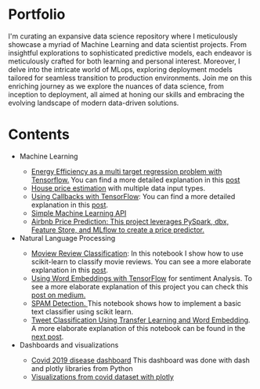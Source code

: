 
# Portfolio

I'm curating an expansive data science repository where I meticulously showcase a myriad of Machine Learning and data scientist projects. From insightful explorations to sophisticated predictive models, each endeavor is meticulously crafted for both learning and personal interest. Moreover, I delve into the intricate world of MLops, exploring deployment models tailored for seamless transition to production environments. Join me on this enriching journey as we explore the nuances of data science, from inception to deployment, all aimed at honing our skills and embracing the evolving landscape of modern data-driven solutions.



# Contents
<ul>
<li>Machine Learning</li>
	<ul>
		<li><a href="https://github.com/manuelgilm/data_science-portafolio/blob/master/regression/energy_efficiency_regression/energy_efficiency_multi_target_regression_problem.ipynb">Energy Efficiency as a multi target regression problem with Tensorflow.</a>  You can find a more detailed explanation in this <a href="https://manuel-gilm.medium.com/multi-target-regression-with-tensorflow-a7d974cf5d89">post</a>
		</li>
		<li><a href ="https://github.com/manuelgilm/data_science-portafolio/blob/master/regression/house_price_estimation_with_multiple_data_input_types/house_price_estimation_with_multiple_inputs-part1.ipynb"> House price estimation</a> with multiple data input types.
		</li>
		<li>
			<a href = "https://github.com/manuelgilm/data_science-portafolio/tree/master/miscellaneous/using_callbacks_tensorflow">Using Callbacks with TensorFlow</a>: You can find a more detailed explanation in this <a href = "https://python.plainenglish.io/how-to-use-callbacks-with-tensorflow-and-keras-d0ecfc3961af">post</a>.
		</li>
		<li>
			<a href = "https://python.plainenglish.io/how-to-use-python-and-fastapi-to-deploy-machine-learning-models-on-heroku-61b96271d5b3">Simple Machine Learning API</a>
		</li>	
		<li>
			<a href="https://github.com/manuelgilm/data_science-portafolio/tree/master/regression/airbnb_price_prediction_dbx">Airbnb Price Prediction: This project leverages PySpark, dbx, Feature Store, and MLflow to create a price predictor.</a>		
		</li>	
	</ul>


<li>Natural Language Processing</li>
	
<ul>
	<li>
		<a href = "https://github.com/manuelgilm/data_science-portafolio/tree/master/nlp/moviereview_classification">Moview Review Classification</a>: In this notebook I show how to use scikit-learn to classify movie reviews. You can see a more elaborate explanation in this <a href = "https://manuel-gilm.medium.com/movie-review-text-classification-using-scikit-learn-d72cd375a7d7">post</a>.
	</li>
	<li>
		<a href="https://github.com/manuelgilm/data_science-portafolio/tree/master/nlp/moviereview_classification_with_ml">Using Word Embeddings with TensorFlow</a> for sentiment Analysis. To see a more elaborate explanation of this project you can check this <a href = "https://manuel-gilm.medium.com/using-word-embeddings-with-tensorflow-for-movie-review-text-classification-6c943d14cca2">post on medium.</a>
	</li>
	<li>
		<a href = "https://github.com/manuelgilm/data_science-portafolio/tree/master/nlp/spam_detection">
			SPAM Detection.
		</a> This notebook shows how to implement a basic text classifier using scikit learn.
	</li>
	<li>
		<a href="https://github.com/manuelgilm/data_science-portafolio/tree/master/nlp/coronavirus_tweets">Tweet Classification Using Transfer Learning and Word Embedding</a>. A more elaborate explanation of this notebook can be found in the <a href="https://manuel-gilm.medium.com/using-transfer-learning-with-word-embeddings-for-text-classification-tasks-d16386251672">next post</a>.
	</li>
</ul>

<li>Dashboards and visualizations</li>
<ul>
	<li><a href="https://github.com/manuelgilm/data_science-portafolio/tree/master/dashboards/simple_covid_dashboard"> Covid 2019 disease dashboard</a> This dashboard was done with dash and plotly libraries from Python</li>
	<li><a href="https://github.com/manuelgilm/data_science-portafolio/blob/master/data_visual_covid.ipynb">Visualizations from covid dataset with plotly</a> 
	</li>
</ul>
</li>
</ul>
